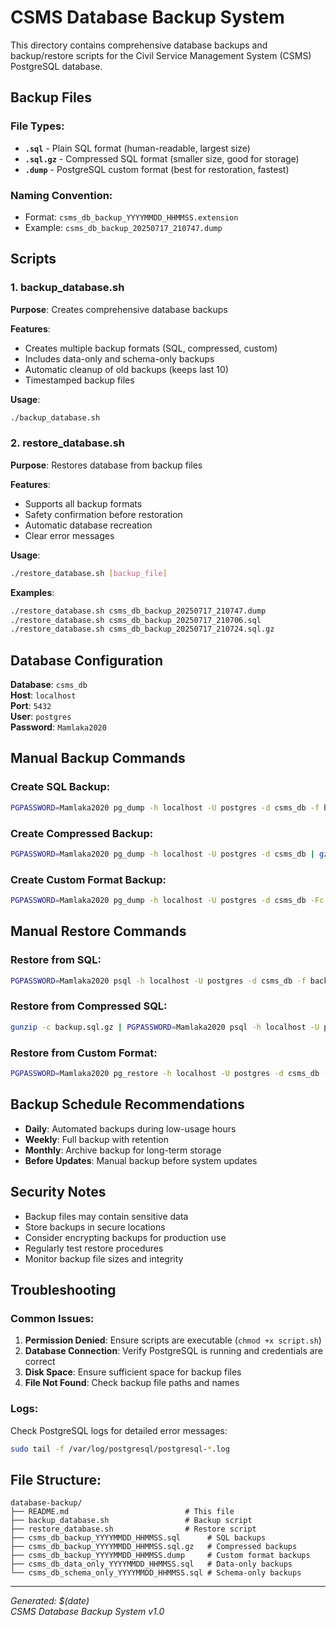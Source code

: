 # CSMS Database Backup System

This directory contains comprehensive database backups and backup/restore scripts for the Civil Service Management System (CSMS) PostgreSQL database.

## Backup Files

### File Types:
- **`.sql`** - Plain SQL format (human-readable, largest size)
- **`.sql.gz`** - Compressed SQL format (smaller size, good for storage)
- **`.dump`** - PostgreSQL custom format (best for restoration, fastest)

### Naming Convention:
- Format: `csms_db_backup_YYYYMMDD_HHMMSS.extension`
- Example: `csms_db_backup_20250717_210747.dump`

## Scripts

### 1. backup_database.sh
**Purpose**: Creates comprehensive database backups

**Features**:
- Creates multiple backup formats (SQL, compressed, custom)
- Includes data-only and schema-only backups
- Automatic cleanup of old backups (keeps last 10)
- Timestamped backup files

**Usage**:
```bash
./backup_database.sh
```

### 2. restore_database.sh
**Purpose**: Restores database from backup files

**Features**:
- Supports all backup formats
- Safety confirmation before restoration
- Automatic database recreation
- Clear error messages

**Usage**:
```bash
./restore_database.sh [backup_file]
```

**Examples**:
```bash
./restore_database.sh csms_db_backup_20250717_210747.dump
./restore_database.sh csms_db_backup_20250717_210706.sql
./restore_database.sh csms_db_backup_20250717_210724.sql.gz
```

## Database Configuration

**Database**: `csms_db`  
**Host**: `localhost`  
**Port**: `5432`  
**User**: `postgres`  
**Password**: `Mamlaka2020`

## Manual Backup Commands

### Create SQL Backup:
```bash
PGPASSWORD=Mamlaka2020 pg_dump -h localhost -U postgres -d csms_db -f backup.sql
```

### Create Compressed Backup:
```bash
PGPASSWORD=Mamlaka2020 pg_dump -h localhost -U postgres -d csms_db | gzip > backup.sql.gz
```

### Create Custom Format Backup:
```bash
PGPASSWORD=Mamlaka2020 pg_dump -h localhost -U postgres -d csms_db -Fc -f backup.dump
```

## Manual Restore Commands

### Restore from SQL:
```bash
PGPASSWORD=Mamlaka2020 psql -h localhost -U postgres -d csms_db -f backup.sql
```

### Restore from Compressed SQL:
```bash
gunzip -c backup.sql.gz | PGPASSWORD=Mamlaka2020 psql -h localhost -U postgres -d csms_db
```

### Restore from Custom Format:
```bash
PGPASSWORD=Mamlaka2020 pg_restore -h localhost -U postgres -d csms_db -v backup.dump
```

## Backup Schedule Recommendations

- **Daily**: Automated backups during low-usage hours
- **Weekly**: Full backup with retention
- **Monthly**: Archive backup for long-term storage
- **Before Updates**: Manual backup before system updates

## Security Notes

- Backup files may contain sensitive data
- Store backups in secure locations
- Consider encrypting backups for production use
- Regularly test restore procedures
- Monitor backup file sizes and integrity

## Troubleshooting

### Common Issues:

1. **Permission Denied**: Ensure scripts are executable (`chmod +x script.sh`)
2. **Database Connection**: Verify PostgreSQL is running and credentials are correct
3. **Disk Space**: Ensure sufficient space for backup files
4. **File Not Found**: Check backup file paths and names

### Logs:
Check PostgreSQL logs for detailed error messages:
```bash
sudo tail -f /var/log/postgresql/postgresql-*.log
```

## File Structure:
```
database-backup/
├── README.md                          # This file
├── backup_database.sh                 # Backup script
├── restore_database.sh                # Restore script
├── csms_db_backup_YYYYMMDD_HHMMSS.sql      # SQL backups
├── csms_db_backup_YYYYMMDD_HHMMSS.sql.gz   # Compressed backups
├── csms_db_backup_YYYYMMDD_HHMMSS.dump     # Custom format backups
├── csms_db_data_only_YYYYMMDD_HHMMSS.sql   # Data-only backups
└── csms_db_schema_only_YYYYMMDD_HHMMSS.sql # Schema-only backups
```

---
*Generated: $(date)*  
*CSMS Database Backup System v1.0*